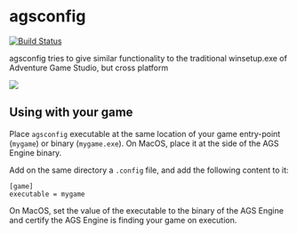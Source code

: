 # agsconfig

[![Build Status](https://dev.azure.com/ericoporto/agsconfig/_apis/build/status/ericoporto.agsconfig?branchName=master)](https://dev.azure.com/ericoporto/agsconfig/_build/latest?definitionId=13&branchName=master)

agsconfig tries to give similar functionality to the traditional winsetup.exe of Adventure Game Studio, but cross platform

![](https://user-images.githubusercontent.com/2244442/72697367-8be01e80-3b1e-11ea-84ce-9d6fc45d3fd2.png)

## Using with your game

Place `agsconfig` executable at the same location of your game entry-point (`mygame`) or binary (`mygame.exe`). 
On MacOS, place it at the side of the AGS Engine binary.

Add on the same directory a `.config` file, and add the following content to it:

```
[game]
executable = mygame
```

On MacOS, set the value of the executable to the binary of the AGS Engine and certify the AGS Engine is finding your 
game on execution.

